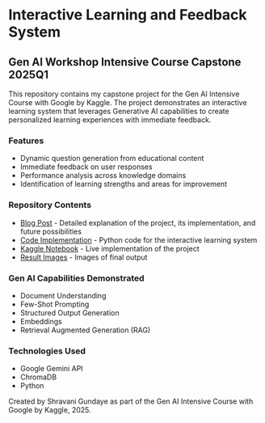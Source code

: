 # Interactive Learning and Feedback System

## Gen AI Workshop Intensive Course Capstone 2025Q1

This repository contains my capstone project for the Gen AI Intensive Course with Google by Kaggle. The project demonstrates an interactive learning system that leverages Generative AI capabilities to create personalized learning experiences with immediate feedback.

### Features
- Dynamic question generation from educational content
- Immediate feedback on user responses
- Performance analysis across knowledge domains
- Identification of learning strengths and areas for improvement

### Repository Contents
- [Blog Post](blog-post.md) - Detailed explanation of the project, its implementation, and future possibilities
- [Code Implementation](capstone_project.py) - Python code for the interactive learning system
- [Kaggle Notebook](https://www.kaggle.com/code/shravanigundaye/final-capstone-project-2025) - Live implementation of the project
- [Result Images](images) - Images of final output


### Gen AI Capabilities Demonstrated
- Document Understanding
- Few-Shot Prompting
- Structured Output Generation
- Embeddings
- Retrieval Augmented Generation (RAG)

### Technologies Used
- Google Gemini API
- ChromaDB
- Python

Created by Shravani Gundaye as part of the Gen AI Intensive Course with Google by Kaggle, 2025.
